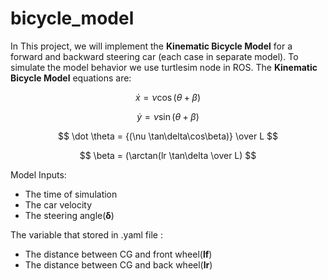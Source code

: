 # bicycle_model
In This project, we will implement the **Kinematic Bicycle Model** for a forward and backward steering car (each case in separate model). To simulate the model behavior we use turtlesim node in ROS.
The **Kinematic Bicycle Model** equations are:

$$ \dot x = \nu \cos(\theta + \beta) $$

$$ \dot y = \nu \sin(\theta + \beta) $$

$$ \dot \theta = {(\nu \tan\delta\cos\beta)} \over L $$

$$ \beta = (\arctan(lr \tan\delta \over L) $$

Model Inputs:
  - The time of simulation
  - The car velocity
  - The steering angle(**δ**)

The variable that stored in .yaml file :
  - The distance between CG and front wheel(**lf**)
  - The distance between CG and back wheel(**lr**)
